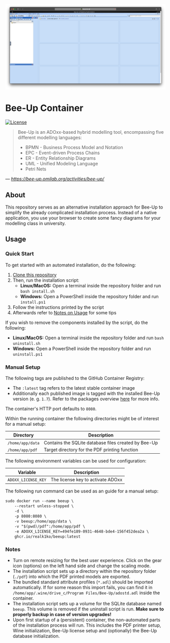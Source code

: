 ![Screenshot](screenshot.png)

# Bee-Up Container

[![License](https://img.shields.io/github/license/realk1ko/beeup-container.svg)](https://github.com/realk1ko/beeup-container/blob/master/LICENSE)

> Bee-Up is an ADOxx-based hybrid modelling tool, encompassing five different modelling languages:
> * BPMN - Business Process Model and Notation
> * EPC - Event-driven Process Chains
> * ER - Entity Relationship Diagrams
> * UML - Unified Modeling Language
> * Petri Nets

_&#8213; https://bee-up.omilab.org/activities/bee-up/_

## About

This repository serves as an alternative installation approach for Bee-Up to simplify the already complicated
installation process. Instead of a native application, you use your browser to create some fancy diagrams for your
modelling class in university.

## Usage

### Quick Start

To get started with an automated installation, do the following:

1) [Clone this repository](https://docs.github.com/en/get-started/getting-started-with-git/about-remote-repositories#cloning-with-https-urls)
2) Then, run the installation script:
    - **Linux/MacOS:** Open a terminal inside the repository folder and run `bash install.sh`
    - **Windows:** Open a PowerShell inside the repository folder and run `install.ps1`
3) Follow the instructions printed by the script
4) Afterwards refer to [Notes on Usage](#notes-on-usage) for some tips

If you wish to remove the components installed by the script, do the following:

- **Linux/MacOS:** Open a terminal inside the repository folder and run `bash uninstall.sh`
- **Windows:** Open a PowerShell inside the repository folder and run `uninstall.ps1`

### Manual Setup

The following tags are published to the GitHub Container Registry:

- The `:latest` tag refers to the latest stable container image
- Additionally each published image is tagged with the installed Bee-Up version (e. g. `1.7`). Refer to the packages
  overview [here](https://github.com/users/realk1ko/packages/container/package/beeup) for more info.

The container's HTTP port defaults to `8080`.

Within the running container the following directories might be of interest for a manual setup:

| Directory        | Description                                          |
|------------------|------------------------------------------------------|
| `/home/app/data` | Contains the SQLite database files created by Bee-Up |
| `/home/app/pdf`  | Target directory for the PDF printing function       |

The following environment variables can be used for configuration:

| Variable            | Description                       |
|---------------------|-----------------------------------|
| `ADOXX_LICENSE_KEY` | The license key to activate ADOxx |

The following run command can be used as an guide for a manual setup:

```
sudo docker run --name beeup \
    --restart unless-stopped \
    -d \
    -p 8080:8080 \
    -v beeup:/home/app/data \
    -v "$(pwd)/pdf":/home/app/pdf \
    -e ADOXX_LICENSE_KEY=494fe189-0931-4648-bde4-156f452dea2a \
    ghcr.io/realk1ko/beeup:latest
```

### Notes

- Turn on remote resizing for the best user experience. Click on the gear icon (options) on the left hand side and
  change the scaling mode.
- The installation script sets up a directory within the repository folder (`./pdf`) into which the PDF printed models
  are exported.
- The bundled standard attribute profiles (`*.adl`) should be imported automatically. If for some reason this import
  fails, you can find it in `/home/app/.wine/drive_c/Program Files/Bee-Up/adostd.adl` inside the container.
- The installation script sets up a volume for the SQLite database named `beeup`. This volume is removed if the
  uninstall script is run. **Make sure to properly backup in case of version upgrades!**
- Upon first startup of a (persistent) container, the non-automated parts of the installation process will run. This
  includes the PDF printer setup, Wine initialization, Bee-Up license setup and (optionally) the Bee-Up database
  initialization.
